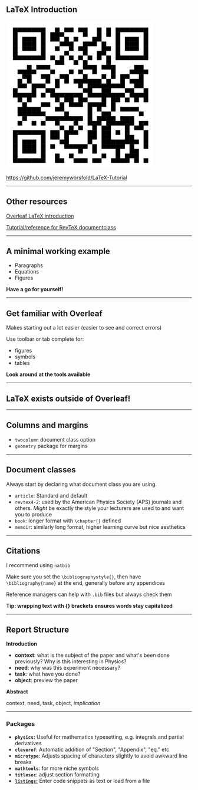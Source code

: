 ## LaTeX Introduction

<img src="qr-link.png" alt="isolated" width="400"/>

https://github.com/jeremyworsfold/LaTeX-Tutorial

---

## Other resources

[Overleaf LaTeX introduction](https://www.overleaf.com/learn/latex/Learn_LaTeX_in_30_minutes)

[Tutorial/reference for RevTeX documentclass](https://www.overleaf.com/latex/templates/revtex-4-dot-2-template-and-sample/yydsrzvrqrzs)

---

## A minimal working example

- Paragraphs
- Equations
- Figures


**Have a go for yourself!**

---

## Get familiar with Overleaf

Makes starting out a lot easier (easier to see and correct errors)

Use toolbar or tab complete for:
- figures
- symbols
- tables

**Look around at the tools available**

---

## LaTeX exists outside of Overleaf!

---


## Columns and margins

- `twocolumn` document class option
- `geometry` package for margins

---

## Document classes

Always start by declaring what document class you are using.
- `article`: Standard and default
- `revtex4-2`: used by the American Physics Society (APS) journals and others. *Might* be exactly the style your lecturers are used to and want you to produce
- `book`: longer format with `\chapter{}` defined
- `memoir`: similarly long format, higher learning curve but nice aesthetics

---

## Citations

I recommend using `natbib`

Make sure you set the `\bibliographystyle{}`, then have `\bibliography{name}` at the end, generally before any appendices

Reference managers can help with `.bib` files but always check them

**Tip: wrapping text with {} brackets ensures words stay capitalized**

---

## Report Structure

**Introduction**
- **context**: what is the subject of the paper and what's been done previously? Why is this interesting in Physics?
- **need**: why was this experiment necessary?
- **task**: what have you done?
- **object**: preview the paper

**Abstract**

context, need, task, object, *implication*


---

### Packages

- **`physics`:** Useful for mathematics typesetting, e.g. integrals and partial derivatives
- **`cleveref`**: Automatic addition of "Section", "Appendix", "eq." etc
- **`microtype`**: Adjusts spacing of characters slightly to avoid awkward line breaks
- **`mathtools`**: for more niche symbols
- **`titlesec`**: adjust section formatting
- [**`listings`:**](https://www.overleaf.com/learn/latex/Code_listing) Enter code snippets as text or load from a file

